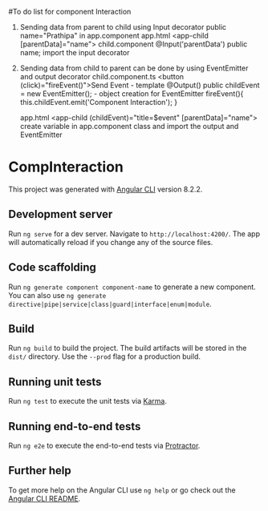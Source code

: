 #To do list for component Interaction
1. Sending data from parent to child using Input decorator
  public name="Prathipa" in app.component
  app.html
  <app-child [parentData]="name"></app-child>
  child.component
    @Input('parentData') public name; import the input decorator

2. Sending data from child to parent can be done by using EventEmitter and output decorator
  child.component.ts
  <button (click)="fireEvent()">Send Event</button> - template
    @Output() public childEvent = new EventEmitter(); - object creation for EventEmitter
    fireEvent(){
      this.childEvent.emit('Component Interaction');
    }

    app.html
      <app-child (childEvent)="title=$event" [parentData]="name"></app-child>
    create variable in app.component class and import the output and EventEmitter

# CompInteraction

This project was generated with [Angular CLI](https://github.com/angular/angular-cli) version 8.2.2.

## Development server

Run `ng serve` for a dev server. Navigate to `http://localhost:4200/`. The app will automatically reload if you change any of the source files.

## Code scaffolding

Run `ng generate component component-name` to generate a new component. You can also use `ng generate directive|pipe|service|class|guard|interface|enum|module`.

## Build

Run `ng build` to build the project. The build artifacts will be stored in the `dist/` directory. Use the `--prod` flag for a production build.

## Running unit tests

Run `ng test` to execute the unit tests via [Karma](https://karma-runner.github.io).

## Running end-to-end tests

Run `ng e2e` to execute the end-to-end tests via [Protractor](http://www.protractortest.org/).

## Further help

To get more help on the Angular CLI use `ng help` or go check out the [Angular CLI README](https://github.com/angular/angular-cli/blob/master/README.md).
